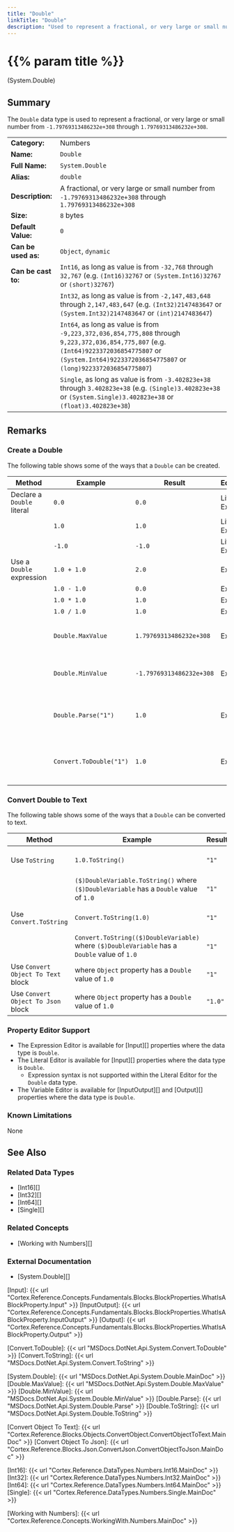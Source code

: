 ```yaml
---
title: "Double"
linkTitle: "Double"
description: "Used to represent a fractional, or very large or small number from `-1.79769313486232e+308` through `1.79769313486232e+308`."
---
```


# {{% param title %}}

<p class="namespace">(System.Double)</p>

## Summary

The `Double` data type is used to represent a fractional, or very large or small number from `-1.79769313486232e+308` through `1.79769313486232e+308`.

| | |
|-|-|
| **Category:**          | Numbers                                                       |
| **Name:**              | `Double`                                                      |
| **Full Name:**         | `System.Double`                                               |
| **Alias:**             | `double`                                                      |
| **Description:**       | A fractional, or very large or small number from `-1.79769313486232e+308` through `1.79769313486232e+308`      |
| **Size:**              | `8` bytes                                                     |
| **Default Value:**     | `0`                                                           |
| **Can be used as:**    | `Object`, `dynamic`                                           |
| **Can be cast to:**    | `Int16`, as long as value is from `-32,768` through `32,767` (e.g. `(Int16)32767` or `(System.Int16)32767` or `(short)32767`)  |
|                        | `Int32`, as long as value is from `-2,147,483,648` through `2,147,483,647` (e.g. `(Int32)2147483647` or `(System.Int32)2147483647` or `(int)2147483647`) |
|                        | `Int64`, as long as value is from `-9,223,372,036,854,775,808` through `9,223,372,036,854,775,807` (e.g. `(Int64)9223372036854775807` or `(System.Int64)9223372036854775807` or `(long)9223372036854775807`) |
|                        | `Single`, as long as value is from `-3.402823e+38` through `3.402823e+38` (e.g. `(Single)3.402823e+38` or `(System.Single)3.402823e+38` or `(float)3.402823e+38`)  |

## Remarks

### Create a Double

The following table shows some of the ways that a `Double` can be created.

| Method | Example | Result | Editor&nbsp;Support | Notes |
|-|-|-|-|-|
| Declare a `Double` literal  | `0.0`                   | `0.0`            | Literal, Expression | Zero |
|                              | `1.0`                   | `1.0`            | Literal, Expression | Positive |
|                              | `-1.0`                  | `-1.0`           | Literal, Expression | Negative |
| Use a `Double` expression    | `1.0 + 1.0`             | `2.0`            | Expression | Add |
|                              | `1.0 - 1.0`             | `0.0`            | Expression | Subtract |
|                              | `1.0 * 1.0`             | `1.0`            | Expression | Multiply |
|                              | `1.0 / 1.0`             | `1.0`            | Expression | Divide |
|                              | `Double.MaxValue`       | `1.79769313486232e+308`    | Expression | Maximum value of a `Double`. See [Double.MaxValue][] |
|                              | `Double.MinValue`       | `-1.79769313486232e+308`   | Expression | Minimum value of a `Double`. See [Double.MinValue][] |
|                              | `Double.Parse("1")`     | `1.0`            | Expression | Attempts to parse text and convert it to a `Double` value. See [Double.Parse][] |
|                              | `Convert.ToDouble("1")` | `1.0`            | Expression | Attempts to convert text to a `Double` value. See [Convert.ToDouble][] |

### Convert Double to Text

The following table shows some of the ways that a `Double` can be converted to text.

| Method | Example | Result | Editor&nbsp;Support | Notes |
|-|-|-|-|-|
| Use `ToString`                        | `1.0.ToString()`                         | `"1"` | Expression | See [Double.ToString][] |
|                                       | `($)DoubleVariable.ToString()` where `($)DoubleVariable` has a `Double` value of `1.0`          | `"1"` | Expression |  See [Double.ToString][] |
| Use `Convert.ToString`                | `Convert.ToString(1.0)`                    | `"1"` | Expression | See [Convert.ToString][] |
|                                       | `Convert.ToString(($)DoubleVariable)` where `($)DoubleVariable` has a `Double` value of `1.0`          | `"1"` | Expression | See [Convert.ToString][] |
| Use `Convert Object To Text` block    | where `Object` property has a `Double` value of `1.0`                | `"1"` | N/A | See [Convert Object To Text][] |
| Use `Convert Object To Json` block    | where `Object` property has a `Double` value of `1.0`                | `"1.0"` | N/A | See [Convert Object To Json][] |

### Property Editor Support

* The Expression Editor is available for [Input][] properties where the data type is `Double`.
* The Literal Editor is available for [Input][] properties where the data type is `Double`.
  * Expression syntax is not supported within the Literal Editor for the `Double` data type.
* The Variable Editor is available for [InputOutput][] and [Output][] properties where the data type is `Double`.

### Known Limitations

None

## See Also

### Related Data Types

* [Int16][]
* [Int32][]
* [Int64][]
* [Single][]

### Related Concepts

* [Working with Numbers][]

### External Documentation

* [System.Double][]

[Input]: {{< url "Cortex.Reference.Concepts.Fundamentals.Blocks.BlockProperties.WhatIsABlockProperty.Input" >}}
[InputOutput]: {{< url "Cortex.Reference.Concepts.Fundamentals.Blocks.BlockProperties.WhatIsABlockProperty.InputOutput" >}}
[Output]: {{< url "Cortex.Reference.Concepts.Fundamentals.Blocks.BlockProperties.WhatIsABlockProperty.Output" >}}

[Convert.ToDouble]: {{< url "MSDocs.DotNet.Api.System.Convert.ToDouble" >}}
[Convert.ToString]: {{< url "MSDocs.DotNet.Api.System.Convert.ToString" >}}

[System.Double]: {{< url "MSDocs.DotNet.Api.System.Double.MainDoc" >}}
[Double.MaxValue]: {{< url "MSDocs.DotNet.Api.System.Double.MaxValue" >}}
[Double.MinValue]: {{< url "MSDocs.DotNet.Api.System.Double.MinValue" >}}
[Double.Parse]: {{< url "MSDocs.DotNet.Api.System.Double.Parse" >}}
[Double.ToString]: {{< url "MSDocs.DotNet.Api.System.Double.ToString" >}}

[Convert Object To Text]: {{< url "Cortex.Reference.Blocks.Objects.ConvertObject.ConvertObjectToText.MainDoc" >}}
[Convert Object To Json]: {{< url "Cortex.Reference.Blocks.Json.ConvertJson.ConvertObjectToJson.MainDoc" >}}

[Int16]: {{< url "Cortex.Reference.DataTypes.Numbers.Int16.MainDoc" >}}
[Int32]: {{< url "Cortex.Reference.DataTypes.Numbers.Int32.MainDoc" >}}
[Int64]: {{< url "Cortex.Reference.DataTypes.Numbers.Int64.MainDoc" >}}
[Single]: {{< url "Cortex.Reference.DataTypes.Numbers.Single.MainDoc" >}}

[Working with Numbers]: {{< url "Cortex.Reference.Concepts.WorkingWith.Numbers.MainDoc" >}}
